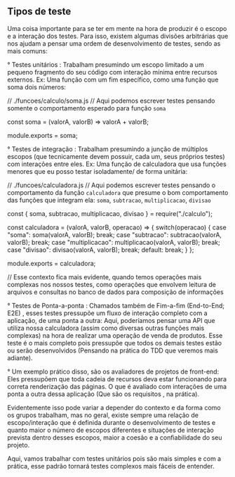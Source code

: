 ## Tipos de teste

Uma coisa importante para se ter em mente na hora de produzir é o escopo e a interação dos testes. Para isso, existem algumas divisões arbitrárias que nos ajudam a pensar uma ordem de desenvolvimento de testes, sendo as mais comuns:

° Testes unitários : Trabalham presumindo um escopo limitado a um pequeno fragmento do seu código com interação mínima entre recursos externos. Ex: Uma função com um fim específico, como uma função que soma dois números:

// ./funcoes/calculo/soma.js
// Aqui podemos escrever testes pensando somente o comportamento esperado para função `soma`

const soma = (valorA, valorB) => valorA + valorB;

module.exports = soma;

° Testes de integração : Trabalham presumindo a junção de múltiplos escopos (que tecnicamente devem possuir, cada um, seus próprios testes) com interações entre eles. Ex: Uma função de calculadora que usa funções menores que eu posso testar isoladamente/ de forma unitária:

// ./funcoes/calculadora.js
// Aqui podemos escrever testes pensando o comportamento da função `calculadora` que presume o bom comportamento das funções que integram ela: `soma`, `subtracao`, `multiplicacao`, `divisao`

const { soma, subtracao, multiplicacao, divisao } = require("./calculo");

const calculadora = (valorA, valorB, operacao) => {
  switch(operacao) {
    case "soma":
      soma(valorA, valorB);
      break;
    case "subtracao":
      subtracao(valorA, valorB);
      break;
    case "multiplicacao":
      multiplicacao(valorA, valorB);
      break;
    case "divisao":
      divisao(valorA, valorB);
      break;
    default:
      break;
  }
};

module.exports = calculadora;

// Esse contexto fica mais evidente, quando temos operações mais complexas nos nossos testes, como operações que envolvem leitura de arquivos e consultas no banco de dados para composição de informações

° Testes de Ponta-a-ponta : Chamados também de Fim-a-fim (End-to-End; E2E) , esses testes pressupõe um fluxo de interação completo com a aplicação, de uma ponta a outra: Aqui, poderíamos pensar uma API que utiliza nossa calculadora (assim como diversas outras funções mais complexas) na hora de realizar uma operação de venda de produtos. Esse teste é o mais completo pois pressupõe que todos os demais testes estão ou serão desenvolvidos (Pensando na prática do TDD que veremos mais adiante).

° Um exemplo prático disso, são os avaliadores de projetos de front-end: Eles pressupõem que toda cadeia de recursos deva estar funcionando para correta renderização das páginas. O que é avaliado com interações de uma ponta a outra dessa aplicação (Que são os requisitos , na prática).

Evidentemente isso pode variar a depender do contexto e da forma como os grupos trabalham, mas no geral, existe sempre uma relação de escopo/interação que é definida durante o desenvolvimento de testes e quanto maior o número de escopos diferentes e situações de interação prevista dentro desses escopos, maior a coesão e a confiabilidade do seu projeto.

Aqui, vamos trabalhar com testes unitários pois são mais simples e com a prática, esse padrão tornará testes complexos mais fáceis de entender.
